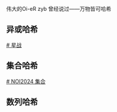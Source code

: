 伟大的Oi-eR zyb 曾经说过——万物皆可哈希

## 异或哈希

[# 星战](https://www.luogu.com.cn/problem/P8819)

## 集合哈希

[# NOI2024 集合](https://www.luogu.com.cn/problem/P10785)
## 数列哈希


